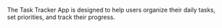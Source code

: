 The Task Tracker App is designed to help users organize their daily tasks, set priorities, and track their progress. 